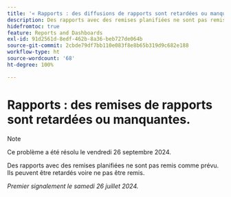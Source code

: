 ```yaml
---
title: '« Rapports : des diffusions de rapports sont retardées ou manquantes. »'
description: Des rapports avec des remises planifiées ne sont pas remis comme prévu. Ils peuvent être retardés voire ne pas être remis.
hidefromtoc: true
feature: Reports and Dashboards
exl-id: 91d2561d-8edf-462b-8a36-beb727de064b
source-git-commit: 2cbde79df7bb110e083f8e8b65b319d9c682e188
workflow-type: ht
source-wordcount: '68'
ht-degree: 100%

---
```


# Rapports : des remises de rapports sont retardées ou manquantes.

>[!NOTE]
>
>Ce problème a été résolu le vendredi 26 septembre 2024.

Des rapports avec des remises planifiées ne sont pas remis comme prévu. Ils peuvent être retardés voire ne pas être remis.

_Premier signalement le samedi 26 juillet 2024._
